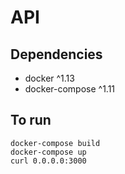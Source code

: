 # API

## Dependencies
  - docker ^1.13
  - docker-compose ^1.11
  
## To run
```
docker-compose build
docker-compose up
curl 0.0.0.0:3000
```
